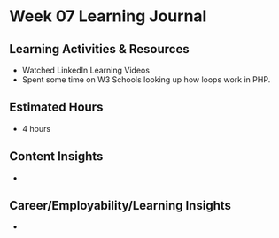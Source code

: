 
# Week 07 Learning Journal

## Learning Activities & Resources
- Watched LinkedIn Learning Videos
- Spent some time on W3 Schools looking up how loops work in PHP.

## Estimated Hours
- 4 hours

## Content Insights
- 

## Career/Employability/Learning Insights
- 